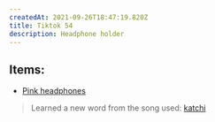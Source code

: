 ```yaml
---
createdAt: 2021-09-26T18:47:19.820Z
title: Tiktok 54
description: Headphone holder
---
```

## Items:

* [Pink headphones](https://shp.ee/ehbd2km)

> Learned a new word from the song used: [katchi](https://www.urbandictionary.com/define.php?term=katchi)